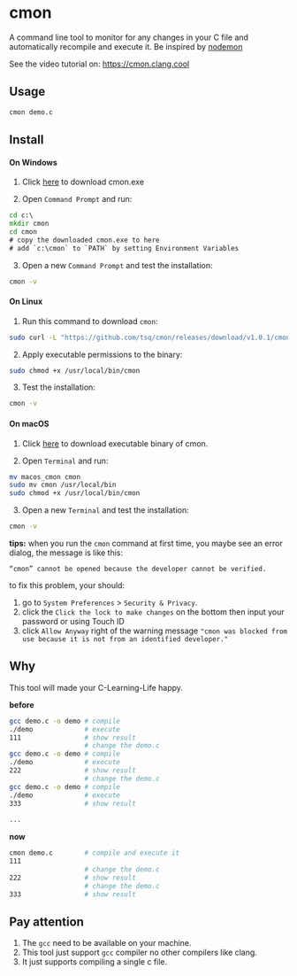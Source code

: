 # cmon

A command line tool to monitor for any changes in your C file and automatically recompile and execute it. Be inspired by [nodemon](https://github.com/remy/nodemon)

See the video tutorial on: https://cmon.clang.cool

## Usage

```sh
cmon demo.c
```

## Install

#### On Windows

1. Click [here](https://github.com/tsq/cmon/releases/download/v1.0.1/cmon.exe) to download cmon.exe

2. Open `Command Prompt` and run:

```cmd
cd c:\
mkdir cmon
cd cmon
# copy the downloaded cmon.exe to here
# add `c:\cmon` to `PATH` by setting Environment Variables
```

3. Open a new `Command Prompt` and test the installation:

```cmd
cmon -v
```
#### On Linux
1. Run this command to download `cmon`: 

```sh
sudo curl -L "https://github.com/tsq/cmon/releases/download/v1.0.1/cmon" -o /usr/local/bin/cmon
```

2. Apply executable permissions to the binary:

```sh
sudo chmod +x /usr/local/bin/cmon
```

3. Test the installation:

```sh
cmon -v
```
#### On macOS

1. Click [here](https://github.com/tsq/cmon/releases/download/v1.0.1/macos_cmon) to download executable binary of cmon.

2. Open `Terminal` and run:

```sh
mv macos_cmon cmon
sudo mv cmon /usr/local/bin
sudo chmod +x /usr/local/bin/cmon
```

3. Open a new `Terminal` and test the installation:

```sh
cmon -v
```

**tips:** when you run the `cmon` command at first time, you maybe see an error dialog, the message is like this:

```
“cmon” cannot be opened because the developer cannot be verified.
```

to fix this problem, your should:

1. go to `System Preferences` > `Security & Privacy`.
2. click the `Click the lock to make changes` on the bottom then input your password or using Touch ID
3. click `Allow Anyway` right of the warning message `"cmon was blocked from use because it is not from an identified developer."`

## Why

This tool will made your C-Learning-Life happy.

**before**

```sh
gcc demo.c -o demo # compile
./demo             # execute
111                # show result
                   # change the demo.c
gcc demo.c -o demo # compile
./demo             # execute
222                # show result
                   # change the demo.c
gcc demo.c -o demo # compile
./demo             # execute
333                # show result
  
...  
```

**now**

```sh
cmon demo.c        # compile and execute it
111 
                   # change the demo.c
222                # show result
                   # change the demo.c
333                # show result
```
## Pay attention

1. The `gcc` need to be available on your machine.
2. This tool just support `gcc` compiler no other compilers like clang.
3. It just supports compiling a single c file.
